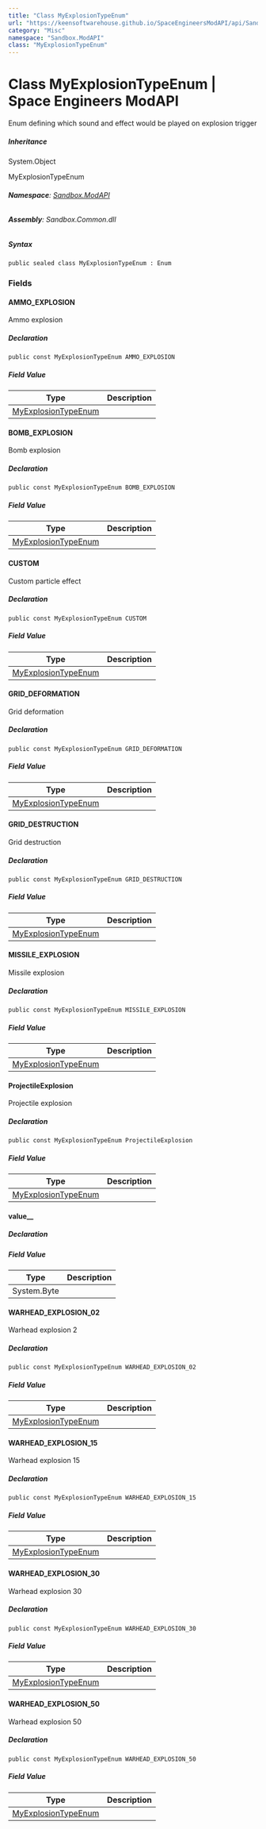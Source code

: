 ```yaml
---
title: "Class MyExplosionTypeEnum"
url: "https://keensoftwarehouse.github.io/SpaceEngineersModAPI/api/Sandbox.ModAPI.MyExplosionTypeEnum.html"
category: "Misc"
namespace: "Sandbox.ModAPI"
class: "MyExplosionTypeEnum"
---
```


# Class MyExplosionTypeEnum | Space Engineers ModAPI

Enum defining which sound and effect would be played on explosion trigger

##### Inheritance

System.Object

MyExplosionTypeEnum

###### **Namespace**: [Sandbox.ModAPI](https://keensoftwarehouse.github.io/SpaceEngineersModAPI/api/Sandbox.ModAPI.html)

###### **Assembly**: Sandbox.Common.dll

##### Syntax

```
public sealed class MyExplosionTypeEnum : Enum
```

### Fields

#### AMMO\_EXPLOSION

Ammo explosion

##### Declaration

```
public const MyExplosionTypeEnum AMMO_EXPLOSION
```

##### Field Value

| Type | Description |
| --- | --- |
| [MyExplosionTypeEnum](https://keensoftwarehouse.github.io/SpaceEngineersModAPI/api/Sandbox.ModAPI.MyExplosionTypeEnum.html) |     |

#### BOMB\_EXPLOSION

Bomb explosion

##### Declaration

```
public const MyExplosionTypeEnum BOMB_EXPLOSION
```

##### Field Value

| Type | Description |
| --- | --- |
| [MyExplosionTypeEnum](https://keensoftwarehouse.github.io/SpaceEngineersModAPI/api/Sandbox.ModAPI.MyExplosionTypeEnum.html) |     |

#### CUSTOM

Custom particle effect

##### Declaration

```
public const MyExplosionTypeEnum CUSTOM
```

##### Field Value

| Type | Description |
| --- | --- |
| [MyExplosionTypeEnum](https://keensoftwarehouse.github.io/SpaceEngineersModAPI/api/Sandbox.ModAPI.MyExplosionTypeEnum.html) |     |

#### GRID\_DEFORMATION

Grid deformation

##### Declaration

```
public const MyExplosionTypeEnum GRID_DEFORMATION
```

##### Field Value

| Type | Description |
| --- | --- |
| [MyExplosionTypeEnum](https://keensoftwarehouse.github.io/SpaceEngineersModAPI/api/Sandbox.ModAPI.MyExplosionTypeEnum.html) |     |

#### GRID\_DESTRUCTION

Grid destruction

##### Declaration

```
public const MyExplosionTypeEnum GRID_DESTRUCTION
```

##### Field Value

| Type | Description |
| --- | --- |
| [MyExplosionTypeEnum](https://keensoftwarehouse.github.io/SpaceEngineersModAPI/api/Sandbox.ModAPI.MyExplosionTypeEnum.html) |     |

#### MISSILE\_EXPLOSION

Missile explosion

##### Declaration

```
public const MyExplosionTypeEnum MISSILE_EXPLOSION
```

##### Field Value

| Type | Description |
| --- | --- |
| [MyExplosionTypeEnum](https://keensoftwarehouse.github.io/SpaceEngineersModAPI/api/Sandbox.ModAPI.MyExplosionTypeEnum.html) |     |

#### ProjectileExplosion

Projectile explosion

##### Declaration

```
public const MyExplosionTypeEnum ProjectileExplosion
```

##### Field Value

| Type | Description |
| --- | --- |
| [MyExplosionTypeEnum](https://keensoftwarehouse.github.io/SpaceEngineersModAPI/api/Sandbox.ModAPI.MyExplosionTypeEnum.html) |     |

#### value\_\_

##### Declaration

##### Field Value

| Type | Description |
| --- | --- |
| System.Byte |     |

#### WARHEAD\_EXPLOSION\_02

Warhead explosion 2

##### Declaration

```
public const MyExplosionTypeEnum WARHEAD_EXPLOSION_02
```

##### Field Value

| Type | Description |
| --- | --- |
| [MyExplosionTypeEnum](https://keensoftwarehouse.github.io/SpaceEngineersModAPI/api/Sandbox.ModAPI.MyExplosionTypeEnum.html) |     |

#### WARHEAD\_EXPLOSION\_15

Warhead explosion 15

##### Declaration

```
public const MyExplosionTypeEnum WARHEAD_EXPLOSION_15
```

##### Field Value

| Type | Description |
| --- | --- |
| [MyExplosionTypeEnum](https://keensoftwarehouse.github.io/SpaceEngineersModAPI/api/Sandbox.ModAPI.MyExplosionTypeEnum.html) |     |

#### WARHEAD\_EXPLOSION\_30

Warhead explosion 30

##### Declaration

```
public const MyExplosionTypeEnum WARHEAD_EXPLOSION_30
```

##### Field Value

| Type | Description |
| --- | --- |
| [MyExplosionTypeEnum](https://keensoftwarehouse.github.io/SpaceEngineersModAPI/api/Sandbox.ModAPI.MyExplosionTypeEnum.html) |     |

#### WARHEAD\_EXPLOSION\_50

Warhead explosion 50

##### Declaration

```
public const MyExplosionTypeEnum WARHEAD_EXPLOSION_50
```

##### Field Value

| Type | Description |
| --- | --- |
| [MyExplosionTypeEnum](https://keensoftwarehouse.github.io/SpaceEngineersModAPI/api/Sandbox.ModAPI.MyExplosionTypeEnum.html) |     |